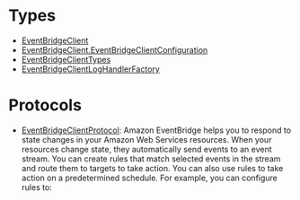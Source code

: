 # Types

  - [EventBridgeClient](/aws-sdk-swift/reference/0.x/AWSEventBridge/EventBridgeClient)
  - [EventBridgeClient.EventBridgeClientConfiguration](/aws-sdk-swift/reference/0.x/AWSEventBridge/EventBridgeClient_EventBridgeClientConfiguration)
  - [EventBridgeClientTypes](/aws-sdk-swift/reference/0.x/AWSEventBridge/EventBridgeClientTypes)
  - [EventBridgeClientLogHandlerFactory](/aws-sdk-swift/reference/0.x/AWSEventBridge/EventBridgeClientLogHandlerFactory)

# Protocols

  - [EventBridgeClientProtocol](/aws-sdk-swift/reference/0.x/AWSEventBridge/EventBridgeClientProtocol):
    Amazon EventBridge helps you to respond to state changes in your Amazon Web Services resources. When your resources change state, they automatically send events to an event stream. You can create rules that match selected events in the stream and route them to targets to take action. You can also use rules to take action on a predetermined schedule. For example, you can configure rules to:
